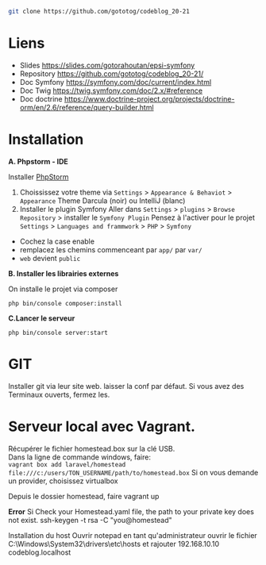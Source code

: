 ```bash
git clone https://github.com/gototog/codeblog_20-21
```
Liens
==========
  * Slides https://slides.com/gotorahoutan/epsi-symfony  
  * Repository https://github.com/gototog/codeblog_20-21/  
  * Doc Symfony https://symfony.com/doc/current/index.html  
  * Doc Twig https://twig.symfony.com/doc/2.x/#reference  
  * Doc doctrine https://www.doctrine-project.org/projects/doctrine-orm/en/2.6/reference/query-builder.html  

Installation
==========

**A. Phpstorm - IDE**

Installer [PhpStorm](https://www.jetbrains.com/phpstorm/download/)  
1. Choississez votre theme via   `Settings` > `Appearance & Behaviot` > `Appearance` Theme Darcula (noir) ou IntelliJ (blanc)
1. Installer le plugin Symfony
Aller dans `Settings` > `plugins` > `Browse Repository` > installer le `Symfony Plugin`
Pensez à l'activer pour le projet  `Settings` > `Languages and frammwork` > `PHP` > `Symfony` 
  - Cochez la case enable
  - remplacez les chemins commenceant par `app/` par `var/`
  - `web` devient `public`

**B. Installer les librairies externes**

On installe le projet via composer

    php bin/console composer:install
    
**C.Lancer le serveur**

    php bin/console server:start
    

GIT
=========
Installer git via leur site web. laisser la conf par défaut. Si vous avez des Terminaux ouverts, fermez les.

Serveur local avec Vagrant.
==========
Récupérer le fichier homestead.box sur la clé USB.  
Dans la ligne de commande windows, faire:  
`vagrant box add laravel/homestead file:///c:/users/TON_USERNAME/path/to/homestead.box`
Si on vous demande un provider, choisissez virtualbox


Depuis le dossier homestead, faire vagrant up

**Error**
Si Check your Homestead.yaml file, the path to your private key does not exist.
ssh-keygen -t rsa -C "you@homestead"


Installation du host 
Ouvrir notepad en tant qu'administrateur ouvrir le fichier
C:\Windows\System32\drivers\etc\hosts 
et rajouter 192.168.10.10  codeblog.localhost
